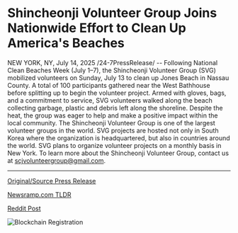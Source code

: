 # Shincheonji Volunteer Group Joins Nationwide Effort to Clean Up America's Beaches

NEW YORK, NY, July 14, 2025 /24-7PressRelease/ -- Following National Clean Beaches Week (July 1–7), the Shincheonji Volunteer Group (SVG) mobilized volunteers on Sunday, July 13 to clean up Jones Beach in Nassau County. A total of 100 participants gathered near the West Bathhouse before splitting up to begin the volunteer project.   Armed with gloves, bags, and a commitment to service, SVG volunteers walked along the beach collecting garbage, plastic and debris left along the shoreline. Despite the heat, the group was eager to help and make a positive impact within the local community.  The Shincheonji Volunteer Group is one of the largest volunteer groups in the world. SVG projects are hosted not only in South Korea where the organization is headquartered, but also in countries around the world.   SVG plans to organize volunteer projects on a monthly basis in New York. To learn more about the Shincheonji Volunteer Group, contact us at scjvolunteergroup@gmail.com. 

---

[Original/Source Press Release](https://www.24-7pressrelease.com/press-release/524867/shincheonji-volunteer-group-joins-nationwide-effort-to-clean-up-americas-beaches)
                    

[Newsramp.com TLDR](https://newsramp.com/curated-news/shincheonji-volunteers-lead-jones-beach-cleanup-post-national-clean-beaches-week/85ad44632096831545f94b114b5bf957) 

 



[Reddit Post](https://www.reddit.com/r/Energy_Climate_News/comments/1lzzzbn/shincheonji_volunteers_lead_jones_beach_cleanup/) 



![Blockchain Registration](https://cdn.newsramp.app/24-7PressRelease/qrcode/257/14/lossP3I0.webp)